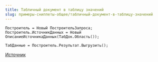 ```yaml
---
title: Табличный документ в таблицу значений
slug: примеры-сниппеты-общее/табличный-документ-в-таблицу-значений
---
```

```bsl
Построитель = Новый ПостроительЗапроса;
Построитель.ИсточникДанных = Новый ОписаниеИсточникаДанных(ТабДок.Область());  	
	
ТабДанные = Построитель.Результат.Выгрузить();
```
[Источник](https://infostart.ru/1c/articles/2110771)